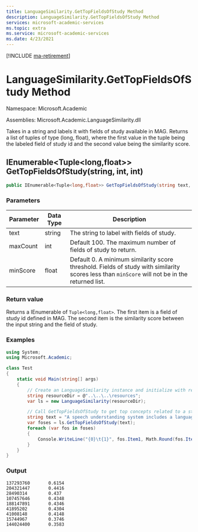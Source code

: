 ```yaml
---
title: LanguageSimilarity.GetTopFieldsOfStudy Method
description: LanguageSimilarity.GetTopFieldsOfStudy Method
services: microsoft-academic-services
ms.topic: extra
ms.service: microsoft-academic-services
ms.date: 4/23/2021
---
```

[!INCLUDE [ma-retirement](../includes/ma-retirement.md)]

# LanguageSimilarity.GetTopFieldsOfStudy Method

Namespace: Microsoft.Academic

Assemblies: Microsoft.Academic.LanguageSimilarity.dll

Takes in a string and labels it with fields of study available in MAG. Returns a list of tuples of type (long, float), where the first value in the tuple being the labeled field of study id and the second value being the similarity score.

## IEnumerable<Tuple<long,float>> GetTopFieldsOfStudy(string, int, int)

  ```C#
  public IEnumerable<Tuple<long,float>> GetTopFieldsOfStudy(string text, int maxCount=100, int minScore=0);
  ```

### Parameters

Parameter | Data Type | Description
--- | --- | ---
text | string | The string to label with fields of study.
maxCount | int | Default 100. The maximum number of fields of study to return.
minScore | float | Default 0. A minimum similarity score threshold. Fields of study with similarity scores less than `minScore` will not be in the returned list.

### Return value

Returns a IEnumerable of `Tuple<long,float>`. The first item is a field of study id defined in MAG. The second item is the similarity score between the input string and the field of study.

### Examples

  ```C#
  using System;
  using Microsoft.Academic;

  class Test
  {
      static void Main(string[] args)
      {
          // Create an LanguageSimilarity instance and initialize with resources
          string resourceDir = @"..\..\..\resources";
          var ls = new LanguageSimilarity(resourceDir);

          // Call GetTopFieldsOfStudy to get top concepts related to a string
          string text = "A speech understanding system includes a language model";
          var foses = ls.GetTopFieldsOfStudy(text);
          foreach (var fos in foses)
          {
              Console.WriteLine("{0}\t{1}", fos.Item1, Math.Round(fos.Item2, 4));
          }
      }
  }
  ```

### Output

  ```
  137293760       0.6154
  204321447       0.4416
  28490314        0.437
  107457646       0.4348
  188147891       0.4346
  41895202        0.4304
  41008148        0.4148
  15744967        0.3746
  144024400       0.3583
  ```

